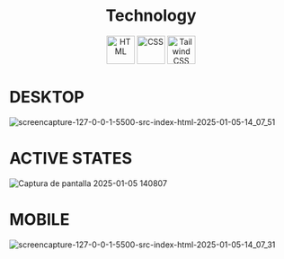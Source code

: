 

<h1 align="center">Technology</h1>
<div align="center">
  <img src="https://cdn.jsdelivr.net/gh/devicons/devicon/icons/html5/html5-original.svg" alt="HTML" width="50" height="50"/>
  <img src="https://cdn.jsdelivr.net/gh/devicons/devicon/icons/css3/css3-original.svg" alt="CSS" width="50" height="50"/>
  <img src="https://upload.wikimedia.org/wikipedia/commons/d/d5/Tailwind_CSS_Logo.svg" alt="Tailwind CSS" width="50" height="50"/>
</div>





# DESKTOP
![screencapture-127-0-0-1-5500-src-index-html-2025-01-05-14_07_51](https://github.com/user-attachments/assets/5d60bfa1-e0d0-4c8b-b798-707204cc4289)


# ACTIVE STATES

![Captura de pantalla 2025-01-05 140807](https://github.com/user-attachments/assets/25aa47c8-2c4a-4359-893d-3c5a8494e9c1)

# MOBILE

![screencapture-127-0-0-1-5500-src-index-html-2025-01-05-14_07_31](https://github.com/user-attachments/assets/690bae35-1db9-4bde-be56-f66f55a713ab)







